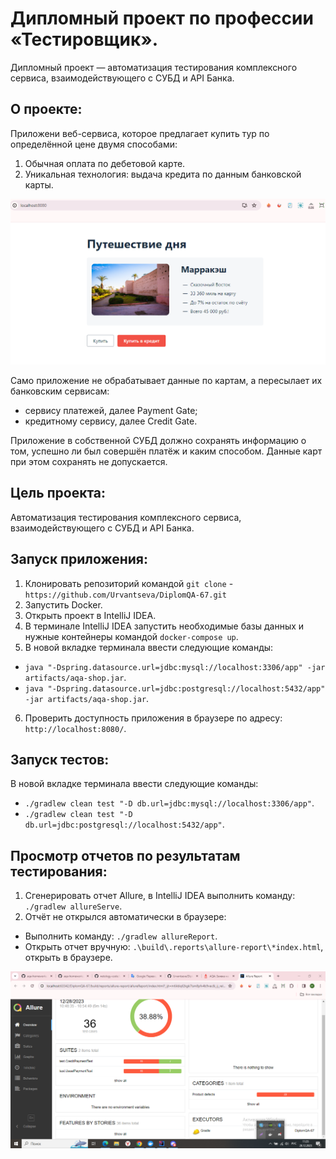 # Дипломный проект по профессии «Тестировщик».

Дипломный проект — автоматизация тестирования комплексного сервиса, взаимодействующего с СУБД и API Банка.

## О проекте:
Приложени веб-сервиса, которое предлагает купить тур по определённой цене двумя способами:

1. Обычная оплата по дебетовой карте.
2. Уникальная технология: выдача кредита по данным банковской карты.

![img_1.png](img_1.png)

Само приложение не обрабатывает данные по картам, а пересылает их банковским сервисам:
* сервису платежей, далее Payment Gate;
* кредитному сервису, далее Credit Gate.

Приложение в собственной СУБД должно сохранять информацию о том, успешно ли был совершён платёж и каким способом. Данные карт при этом сохранять не допускается.

## Цель проекта:

Автоматизация тестирования комплексного сервиса, взаимодействующего с СУБД и API Банка.

## Запуск приложения:

1. Клонировать репозиторий командой `git clone` - `https://github.com/Urvantseva/DiplomQA-67.git`
2. Запустить Docker.
3. Открыть проект в IntelliJ IDEA.
4. В терминале IntelliJ IDEA запустить необходимые базы данных и нужные контейнеры командой `docker-compose up`.
5. В новой вкладке терминала ввести следующие команды:
- `java "-Dspring.datasource.url=jdbc:mysql://localhost:3306/app" -jar artifacts/aqa-shop.jar`.
- `java "-Dspring.datasource.url=jdbc:postgresql://localhost:5432/app" -jar artifacts/aqa-shop.jar`.
6. Проверить доступность приложения в браузере по адресу: `http://localhost:8080/`.

## Запуск тестов:

В новой вкладке терминала ввести следующие команды:
- ```./gradlew clean test "-D db.url=jdbc:mysql://localhost:3306/app"```.
- ```./gradlew clean test "-D db.url=jdbc:postgresql://localhost:5432/app"```.

## Просмотр отчетов по результатам тестирования:

1. Сгенерировать отчет Allure, в IntelliJ IDEA выполнить команду: ```./gradlew allureServe```.
2. Отчёт не открылся  автоматически в браузере:
- Выполнить команду: ```./gradlew allureReport```.
- Открыть отчет вручную: ```.\build\.reports\allure-report\*index.html```, открыть в браузере.

![img_2.png](img_2.png)